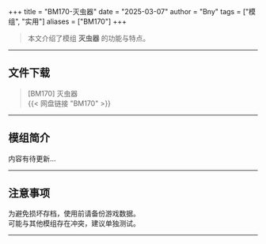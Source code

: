 +++
title = "BM170-灭虫器"
date = "2025-03-07"
author = "Bny"
tags = ["模组", "实用"]
aliases = ["BM170"]
+++

> 本文介绍了模组 **灭虫器** 的功能与特点。

---

## 文件下载

> [BM170] 灭虫器  
{{< 网盘链接 "BM170" >}}  

---

## 模组简介

>  
内容有待更新...  

---

## 注意事项

>  
为避免损坏存档，使用前请备份游戏数据。  
可能与其他模组存在冲突，建议单独测试。  

---

